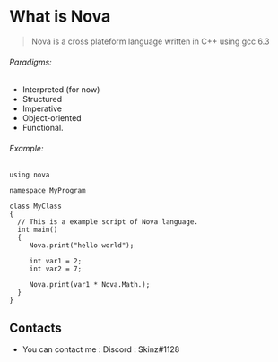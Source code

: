 
# What is Nova

> Nova is a cross plateform language
> written in C++ using gcc 6.3  
  
  ###### Paradigms:
  + Interpreted (for now)
  + Structured
  + Imperative
  + Object-oriented
  + Functional.

  ###### Example:

  ```
using nova

namespace MyProgram

class MyClass
{
    // This is a example script of Nova language.
    int main()
    {
       Nova.print("hello world");

       int var1 = 2;
       int var2 = 7;
       
       Nova.print(var1 * Nova.Math.);
    }
}
 ```

## Contacts

  * You can contact me : Discord : Skinz#1128
  
